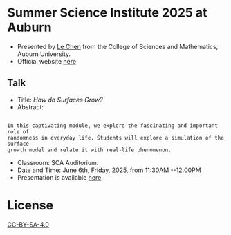# Summer Science Institute 2025 at Auburn
* Presented by [Le Chen](http://webhome.auburn.edu/~lzc0090/index.html) from the College of Sciences and Mathematics, Auburn University.
* Official website [here](https://www.auburn.edu/cosam/outreach/stem_outreach/programs/SSI/index.htm) 

## Talk
* Title: _How do Surfaces Grow?_
* Abstract:
```

In this captivating module, we explore the fascinating and important role of
randomness in everyday life. Students will explore a simulation of the surface
growth model and relate it with real-life phenomenon.

```
* Classroom: SCA Auditorium.
* Date and Time: June 6th, Friday, 2025, from 11:30AM --12:00PM
* Presentation is available [here](https://chenle02.github.io/AU-SSI_Probability_2025/#/).

# License

[CC-BY-SA-4.0](../LICENSE)
